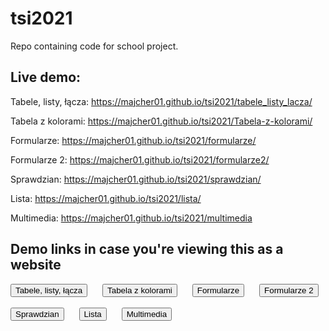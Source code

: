 # tsi2021
Repo containing code for school project.

## Live demo:

Tabele, listy, łącza: https://majcher01.github.io/tsi2021/tabele_listy_lacza/

Tabela z kolorami: https://majcher01.github.io/tsi2021/Tabela-z-kolorami/

Formularze: https://majcher01.github.io/tsi2021/formularze/

Formularze 2: https://majcher01.github.io/tsi2021/formularze2/

Sprawdzian: https://majcher01.github.io/tsi2021/sprawdzian/

Lista: https://majcher01.github.io/tsi2021/lista/

Multimedia: https://majcher01.github.io/tsi2021/multimedia

## Demo links in case you're viewing this as a website

<a href="https://majcher01.github.io/tsi2021/tabele_listy_lacza/"><button>Tabele, listy, łącza</button></a>
<a href="https://majcher01.github.io/tsi2021/Tabela-z-kolorami/" style="margin-left: 20px;"><button>Tabela z kolorami</button></a>
<a href="https://majcher01.github.io/tsi2021/formularze/" style="margin-left: 20px;"><button>Formularze</button></a>
<a href="https://majcher01.github.io/tsi2021/formularze2/" style="margin-left: 20px;"><button>Formularze 2</button></a>
<br><br>
<a href="https://majcher01.github.io/tsi2021/sprawdzian/"><button>Sprawdzian</button></a>
<a href="https://majcher01.github.io/tsi2021/lista/" style="margin-left: 20px;"><button>Lista</button></a>
<a href="https://majcher01.github.io/tsi2021/multimedia/" style="margin-left: 20px;"><button>Multimedia</button></a>
